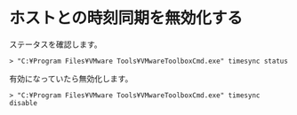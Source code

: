 # ホストとの時刻同期を無効化する
ステータスを確認します。
```
> "C:¥Program Files¥VMware Tools¥VMwareToolboxCmd.exe" timesync status
```
有効になっていたら無効化します。
```
> "C:¥Program Files¥VMware Tools¥VMwareToolboxCmd.exe" timesync disable
```
